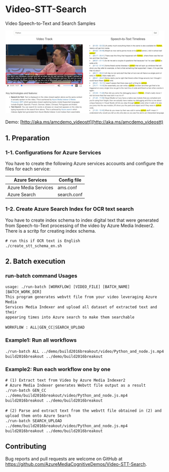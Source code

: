# Video-STT-Search
Video Speech-to-Text and Search Samples

![Screenshot Video STT Search](https://raw.githubusercontent.com/AzureMediaCognitiveDemos/Video-STT-Search/master/img/screenshot-video-stt-demo.jpg)

Demo: [http://aka.ms/amcdemo_videostt](http://aka.ms/amcdemo_videostt)


## 1. Preparation

### 1-1. Configurations for Azure Services
You have to create the following Azure services accounts and configure the files for each service:

| Azure Services                | Config file    |
|-------------------------------|----------------|
| Azure Media Services          | ams.conf       |
| Azure Search                  | search.conf    |

### 1-2. Create Azure Search Index for OCR text search
You have to create index schema to index digital text that were generated from Speech-to-Text processing of the video by Azure Media Indexer2. There is a scritp for creating index schema.

```
# run this if OCR text is English
./create_stt_schema_en.sh
```

## 2. Batch execution

### run-batch command Usages
```
usage: ./run-batch [WORKFLOW] [VIDEO_FILE] [BATCH_NAME] [BATCH_WORK_DIR]
This program generates webvtt file from your video leveraging Azure Media 
Services Media Indexer and upload all dataset of extracted text and their 
appearing times into Azure search to make them searchable

WORKFLOW : ALL|GEN_CC|SEARCH_UPLOAD
```

### Example1: Run all workflows
```
./run-batch ALL ../demo/build2016breakout/video/Python_and_node.js.mp4  build2016breakout ../demo/build2016breakout
```

### Example2: Run each workflow one by one

```
# (1) Extract text from Video by Azure Media Indexer2
# Azure Media Indexer generates Webvtt file output as a result
./run-batch GEN_CC ../demo/build2016breakout/video/Python_and_node.js.mp4  build2016breakout ../demo/build2016breakout

# (2) Parse and extract text from the webvtt file obtained in (2) and upload them onto Azure Search
./run-batch SEARCH_UPLOAD ../demo/build2016breakout/video/Python_and_node.js.mp4  build2016breakout ../demo/build2016breakout
```

## Contributing

Bug reports and pull requests are welcome on GitHub at https://github.com/AzureMediaCognitiveDemos/Video-STT-Search.
